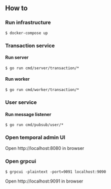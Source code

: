## How to
### Run infrastructure
```shell
$ docker-compose up
```
### Transaction service
#### Run server
```shell
$ go run cmd/server/transaction/*
```
#### Run worker
```shell
$ go run cmd/worker/transaction/*
```
### User service
#### Run message listener
```shell
$ go run cmd/pubsub/user/*
```
### Open temporal admin UI
Open http://localhost:8080 in browser
### Open grpcui
```shell
$ grpcui -plaintext -port=9091 localhost:9090
```
Open http://localhost:9091 in browser
